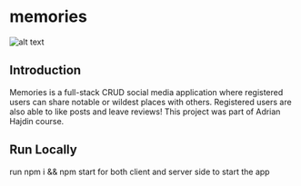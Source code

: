# memories

![alt text](https://camo.githubusercontent.com/38c131456d30e0e6f7dae831652776d03536784bd2edbe742a6546c7cf543665/68747470733a2f2f692e6962622e636f2f37436d566243572f696d6167652e706e67)

## Introduction
Memories is a full-stack CRUD social media application where registered users can share notable or wildest places with others. Registered users are also able to like posts and leave reviews! This project was part of Adrian Hajdin course.


## Run Locally
run npm i && npm start for both client and server side to start the app
